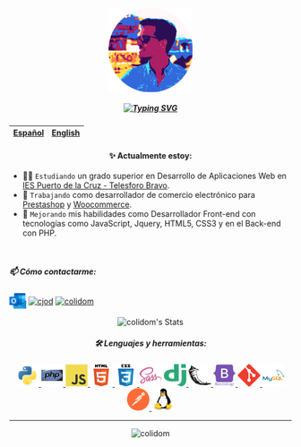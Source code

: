 <p align="center" width="300">
    <img align="center" width="150" src="img/avatar.png" />
    <!-- <h3 align="center">¡Hola, soy Carlos!<img width="30px" src="img/wave.gif"></h3> -->
    <h5 align="center"><a href="https://git.io/typing-svg"><img src="https://readme-typing-svg.demolab.com?font=Fira+Code&pause=1000&center=true&vCenter=true&width=1000&height=70&lines=%C2%A1Hola%2C+soy+Carlos!%F0%9F%96%96;Un+desarrollador%F0%9F%91%A8%F0%9F%8F%BB%E2%80%8D%F0%9F%92%BB+de+las+Islas+Canarias;Apasionado+de+la+tecnolog%C3%ADa+en+general+con+el+firme+objetivo+de...;+aprender+y+mejorar+cada+d%C3%ADa+tanto+en+el+trabajo+como+en+lo+personal;Espero+que+mis+peque%C3%B1as+aportaciones+te+sean+%C3%BAtiles%F0%9F%98%8A%E2%9C%8C%EF%B8%8F." alt="Typing SVG" /></a></h5>
</p>

| <a href="https://github.com/colidom/colidom/blob/main/README.md">Español</a> | <a href="https://github.com/colidom/colidom/blob/main/README-EN.md">English</a> |
| :--------------------------------------------------------------------------: | :-----------------------------------------------------------------------------: |

<div align="center">

#### ✨ Actualmente estoy:

</div>

-   👨‍🎓 `Estudiando` un grado superior en Desarrollo de Aplicaciones Web en [IES Puerto de la Cruz - Telesforo Bravo](https://www3.gobiernodecanarias.org/medusa/edublog/iespuertodelacruztelesforobravo/).
-   💼 `Trabajando` como desarrollador de comercio electrónico para [Prestashop](https://www.prestashop.com/) y [Woocommerce](https://woocommerce.com/).
-   🌱 `Mejorando` mis habilidades como Desarrollador Front-end con tecnologías como JavaScript, Jquery, HTML5, CSS3 y en el Back-end con PHP.

<br>
<!-- Contact -->
<h5 align="left">📫 Cómo contactarme:</h5>
<p align="left">
    <a href="mailto:colidom@outlook.com" target="blank"><img align="center" src="/img/outlook.svg" alt="colidom@outlook.com" width="30" height="30" /></a>
    <a href="https://linkedin.com/in/cjod" target="blank"><img align="center" src="https://raw.githubusercontent.com/rahuldkjain/github-profile-readme-generator/master/src/images/icons/Social/linked-in-alt.svg" alt="cjod" width="40" height="30" /></a>
    <a href="https://stackoverflow.com/users/11397032/colidom" target="blank"><img align="center" src="https://raw.githubusercontent.com/rahuldkjain/github-profile-readme-generator/master/src/images/icons/Social/stack-overflow.svg" alt="colidom" width="40" height="30" /></a>
</p>

<div align="center">

![colidom's Stats](https://github-readme-stats.vercel.app/api?username=colidom&theme=vue-dark&show_icons=true&hide_border=true&count_private=true&locale=es)

</div>

<h5 align="center">🛠️ Lenguajes y herramientas:</h5>
<p align="center"> 
    <a href="https://www.python.org" target="_blank" rel="noreferrer"> <img src="/img/python.svg" alt="python" width="40" height="40"/> </a> 
    <a href="https://www.php.net" target="_blank" rel="noreferrer"> <img src="/img/php.svg" alt="php" width="40" height="40"/> </a> 
    <a href="https://developer.mozilla.org/en-US/docs/Web/JavaScript" target="_blank" rel="noreferrer"> <img src="/img/javascript.svg" alt="javascript" width="40" height="40"/> </a> 
    <a href="https://www.w3.org/html/" target="_blank" rel="noreferrer"> <img src="/img/html5.svg" alt="html5" width="40" height="40"/> </a> 
    <a href="https://www.w3schools.com/css/" target="_blank" rel="noreferrer"> <img src="/img/css3.svg" alt="css3" width="40" height="40"/> </a> 
    <a href="https://sass-lang.com" target="_blank" rel="noreferrer"><img src="/img/sass.svg" alt="sass" width="40" height="40"/></a>
    <a href="https://www.djangoproject.com/" target="_blank" rel="noreferrer"> <img src="/img/django.svg" alt="django" width="40" height="40"/> </a> 
    <a href="https://flask.palletsprojects.com/" target="_blank" rel="noreferrer"> <img src="/img/flask.svg" alt="flask" width="40" height="40"/> </a> 
    <a href="https://getbootstrap.com" target="_blank" rel="noreferrer"> <img src="/img/bootstrap.svg" alt="bootstrap" width="40" height="40"/> </a> 
    <a href="https://git-scm.com/" target="_blank" rel="noreferrer"> <img src="/img/git.svg" alt="git" width="40" height="40"/> </a> 
    <a href="https://www.mysql.com/" target="_blank" rel="noreferrer"> <img src="/img/mysql.svg" alt="mysql" width="40" height="40"/> </a> 
    <a href="https://postman.com" target="_blank" rel="noreferrer"> <img src="/img/getpostman.svg" alt="postman" width="40" height="40"/> </a>
    <a href="https://www.linux.org/" target="_blank" rel="noreferrer"> <img src="/img/linux.svg" alt="linux" width="40" height="40"/> </a> 
</p>

---

<!-- Views counter -->
<p align="center"> <img src="https://komarev.com/ghpvc/?username=colidom&label=Profile%20views&color=0e75b6&style=flat" alt="colidom" /> </p>
